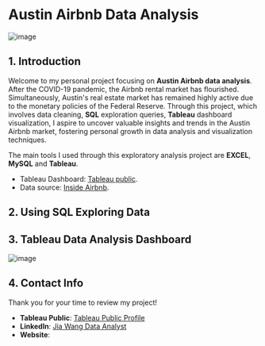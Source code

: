 # Austin Airbnb Data Analysis
![image]()
## 1. Introduction
Welcome to my personal project focusing on **Austin Airbnb data analysis**. After the COVID-19 pandemic, the Airbnb rental market has flourished. Simultaneously, Austin's real estate market has remained highly active due to the monetary policies of the Federal Reserve. Through this project, which involves data cleaning, **SQL** exploration queries, **Tableau** dashboard visualization, I aspire to uncover valuable insights and trends in the Austin Airbnb market, fostering personal growth in data analysis and visualization techniques.

The main tools I used through this exploratory analysis project are **EXCEL**, **MySQL** and **Tableau**.
* Tableau Dashboard: [Tableau public](https://public.tableau.com/app/profile/jia.wang3280/viz/AustinAirbnbDashboard/Dashboard).
* Data source: [Inside Airbnb](http://insideairbnb.com/get-the-data).

## 2. Using SQL Exploring Data



## 3. Tableau Data Analysis Dashboard
![image]()


## 4. Contact Info
Thank you for your time to review my project! 
* **Tableau Public**: [Tableau Public Profile](https://public.tableau.com/app/profile/jia.wang3280/vizzes)
* **Linkedln**: [Jia Wang Data Analyst](https://www.linkedin.com/in/jiawang-data-analyst/)
* **Website**: 
